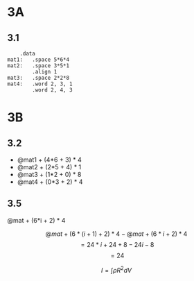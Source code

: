 # 3A
## 3.1
```assembly
    .data
mat1:   .space 5*6*4
mat2:   .space 3*5*1
        .align 1
mat3:   .space 2*2*8
mat4:   .word 2, 3, 1
        .word 2, 4, 3
```

# 3B
## 3.2
- @mat1 + (4*6 + 3) * 4
- @mat2 + (2*5 + 4) * 1
- @mat3 + (1*2 + 0) * 8
- @mat4 + (0*3 + 2) * 4

## 3.5

@mat + (6*i + 2) * 4

$$@mat + (6*(i+1) + 2) * 4 - @mat + (6*i + 2) * 4$$
$$= 24*i + 24 + 8 - 24i - 8$$
$$= 24$$

$$I = \int \rho R^{2} dV$$
